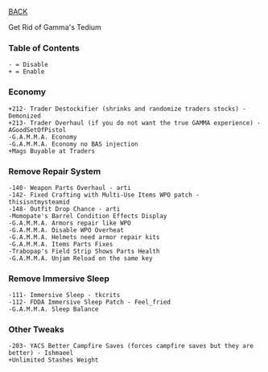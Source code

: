 
[BACK](..)

Get Rid of Gamma's Tedium

### Table of Contents
`- = Disable`  
`+ = Enable`

### Economy
```
+212- Trader Destockifier (shrinks and randomize traders stocks) - Demonized  
+213- Trader Overhaul (if you do not want the true GAMMA experience) - AGoodSetOfPistol  
-G.A.M.M.A. Economy  
-G.A.M.M.A. Economy no BAS injection  
+Mags Buyable at Traders
```

### Remove Repair System
```
-140- Weapon Parts Overhaul - arti  
-142- Fixed Crafting with Multi-Use Items WPO patch - thisisntmysteamid  
-148- Outfit Drop Chance - arti  
-Momopate's Barrel Condition Effects Display  
-G.A.M.M.A. Armors repair like WPO  
-G.A.M.M.A. Disable WPO Overheat  
-G.A.M.M.A. Helmets need armor repair kits  
-G.A.M.M.A. Items Parts Fixes  
-Trabopap's Field Strip Shows Parts Health  
-G.A.M.M.A. Unjam Reload on the same key
```

### Remove Immersive Sleep
```
-111- Immersive Sleep - tkcrits  
-112- FDDA Immersive Sleep Patch - Feel_fried  
-G.A.M.M.A. Sleep Balance
```

### Other Tweaks
```
-203- YACS Better Campfire Saves (forces campfire saves but they are better) - Ishmaeel  
+Unlimited Stashes Weight
```
